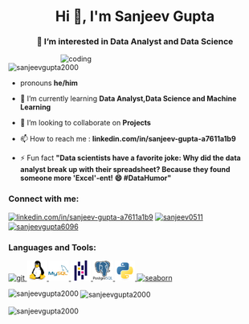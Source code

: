 <h1 align="center">Hi 👋, I'm Sanjeev Gupta</h1>
<h3 align="center">👀 I’m interested in Data Analyst and Data Science</h3>
<img align="right" alt="coding" width="400" src="https://encrypted-tbn0.gstatic.com/images?q=tbn:ANd9GcRZLHL_ntTdpgfPWj70u3EmqNtM9nmE3ZKwoQ&usqp=CAU">

<p align="left"> <img src="https://komarev.com/ghpvc/?username=sanjeevgupta2000&label=Profile%20views&color=0e75b6&style=flat" alt="sanjeevgupta2000" /> </p>

- pronouns **he/him**

- 🌱 I’m currently learning **Data Analyst,Data Science and Machine Learning**

- 👯 I’m looking to collaborate on **Projects**

- 📫 How to reach me : **linkedin.com/in/sanjeev-gupta-a7611a1b9**

- ⚡ Fun fact **"Data scientists have a favorite joke: Why did the data analyst break up with their spreadsheet? Because they found someone more 'Excel'-ent! 😄 #DataHumor"**

<h3 align="left">Connect with me:</h3>
<p align="left">
<a href="https://linkedin.com/in/linkedin.com/in/sanjeev-gupta-a7611a1b9" target="blank"><img align="center" src="https://raw.githubusercontent.com/rahuldkjain/github-profile-readme-generator/master/src/images/icons/Social/linked-in-alt.svg" alt="linkedin.com/in/sanjeev-gupta-a7611a1b9" height="30" width="40" /></a>
<a href="https://kaggle.com/sanjeev0511" target="blank"><img align="center" src="https://raw.githubusercontent.com/rahuldkjain/github-profile-readme-generator/master/src/images/icons/Social/kaggle.svg" alt="sanjeev0511" height="30" width="40" /></a>
<a href="https://instagram.com/sanjeevgupta6096" target="blank"><img align="center" src="https://raw.githubusercontent.com/rahuldkjain/github-profile-readme-generator/master/src/images/icons/Social/instagram.svg" alt="sanjeevgupta6096" height="30" width="40" /></a>
</p>

<h3 align="left">Languages and Tools:</h3>
<p align="left"> <a href="https://git-scm.com/" target="_blank" rel="noreferrer"> <img src="https://www.vectorlogo.zone/logos/git-scm/git-scm-icon.svg" alt="git" width="40" height="40"/> </a> <a href="https://www.linux.org/" target="_blank" rel="noreferrer"> <img src="https://raw.githubusercontent.com/devicons/devicon/master/icons/linux/linux-original.svg" alt="linux" width="40" height="40"/> </a> <a href="https://www.mysql.com/" target="_blank" rel="noreferrer"> <img src="https://raw.githubusercontent.com/devicons/devicon/master/icons/mysql/mysql-original-wordmark.svg" alt="mysql" width="40" height="40"/> </a> <a href="https://pandas.pydata.org/" target="_blank" rel="noreferrer"> <img src="https://raw.githubusercontent.com/devicons/devicon/2ae2a900d2f041da66e950e4d48052658d850630/icons/pandas/pandas-original.svg" alt="pandas" width="40" height="40"/> </a> <a href="https://www.postgresql.org" target="_blank" rel="noreferrer"> <img src="https://raw.githubusercontent.com/devicons/devicon/master/icons/postgresql/postgresql-original-wordmark.svg" alt="postgresql" width="40" height="40"/> </a> <a href="https://www.python.org" target="_blank" rel="noreferrer"> <img src="https://raw.githubusercontent.com/devicons/devicon/master/icons/python/python-original.svg" alt="python" width="40" height="40"/> </a> <a href="https://seaborn.pydata.org/" target="_blank" rel="noreferrer"> <img src="https://seaborn.pydata.org/_images/logo-mark-lightbg.svg" alt="seaborn" width="40" height="40"/> </a> </p>

<p><img align="left" src="https://github-readme-stats.vercel.app/api/top-langs?username=sanjeevgupta2000&show_icons=true&locale=en&layout=compact" alt="sanjeevgupta2000" /></p>

<p>&nbsp;<img align="center" src="https://github-readme-stats.vercel.app/api?username=sanjeevgupta2000&show_icons=true&locale=en" alt="sanjeevgupta2000" /></p>

<p><img align="center" src="https://github-readme-streak-stats.herokuapp.com/?user=sanjeevgupta2000&" alt="sanjeevgupta2000" /></p>

